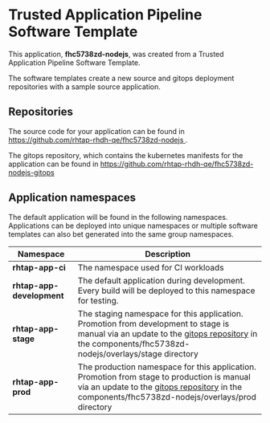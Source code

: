 # Trusted Application Pipeline Software Template

This application, **fhc5738zd-nodejs**, was created from a Trusted Application Pipeline Software Template.

The software templates create a new source and gitops deployment repositories with a sample source application. 

## Repositories

The source code for your application can be found in [https://github.com/rhtap-rhdh-qe/fhc5738zd-nodejs ](https://github.com/rhtap-rhdh-qe/fhc5738zd-nodejs ).
 
The gitops repository, which contains the kubernetes manifests for the application can be found in 
[https://github.com/rhtap-rhdh-qe/fhc5738zd-nodejs-gitops ](https://github.com/rhtap-rhdh-qe/fhc5738zd-nodejs-gitops ) 

## Application namespaces 

The default application will be found in the following namespaces. Applications can be deployed into unique namespaces or multiple software templates can also bet generated into the same group namespaces.  

|  Namespace   |  Description   |  
| -------- | -------- |
| **rhtap-app-ci** | The namespace used for CI workloads |
| **rhtap-app-development** | The default application during development. Every build will be deployed to this namespace for testing. |
| **rhtap-app-stage** | The staging namespace for this application. Promotion from development to stage is manual via an update to the [gitops repository](https://github.com/rhtap-rhdh-qe/fhc5738zd-nodejs-gitops ) in the components/fhc5738zd-nodejs/overlays/stage directory |
| **rhtap-app-prod** | The production namespace for this application. Promotion from stage to production is manual via an update to the [gitops repository](https://github.com/rhtap-rhdh-qe/fhc5738zd-nodejs-gitops ) in the components/fhc5738zd-nodejs/overlays/prod directory |